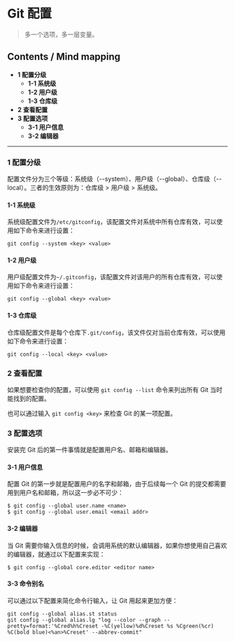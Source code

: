# Git 配置
> 多一个选项，多一层变量。

## Contents / Mind mapping
- **1 配置分级**
  - **1-1 系统级**
  - **1-2 用户级**
  - **1-3 仓库级**
- **2 查看配置**
- **3 配置选项**
  - **3-1 用户信息**
  - **3-2 编辑器**

---

### 1 配置分级

配置文件分为三个等级：系统级（--system）、用户级（--global）、仓库级（--local）。三者的生效原则为：仓库级 > 用户级 > 系统级。

#### 1-1 系统级

系统级配置文件为`/etc/gitconfig`，该配置文件对系统中所有仓库有效，可以使用如下命令来进行设置：
```
git config --system <key> <value>
```

#### 1-2 用户级

用户级配置文件为`~/.gitconfig`，该配置文件对该用户的所有仓库有效，可以使用如下命令来进行设置：
```
git config --global <key> <value>
```

#### 1-3 仓库级

仓库级配置文件是每个仓库下`.git/config`，该文件仅对当前仓库有效，可以使用如下命令来进行设置：
```
git config --local <key> <value>
```



### 2 查看配置

如果想要检查你的配置，可以使用 `git config --list` 命令来列出所有 Git 当时能找到的配置。

也可以通过输入 `git config <key>` 来检查 Git 的某一项配置。



### 3 配置选项

安装完 Git 后的第一件事情就是配置用户名、邮箱和编辑器。

#### 3-1 用户信息 

配置 Git 的第一步就是配置用户的名字和邮箱，由于后续每一个 Git 的提交都需要用到用户名和邮箱，所以这一步必不可少：
```
$ git config --global user.name <name>
$ git config --global user.email <email addr>
```

#### 3-2 编辑器

当 Git 需要你输入信息的时候，会调用系统的默认编辑器，如果你想使用自己喜欢的编辑器，就通过以下配置来实现：
```
$ git config --global core.editor <editor name>
```

#### 3-3 命令别名

可以通过以下配置来简化命令行输入，让 Git 用起来更加方便：
```
git config --global alias.st status
git config --global alias.lg "log --color --graph --pretty=format:'%Cred%h%Creset -%C(yellow)%d%Creset %s %Cgreen(%cr) %C(bold blue)<%an>%Creset' --abbrev-commit"
```
